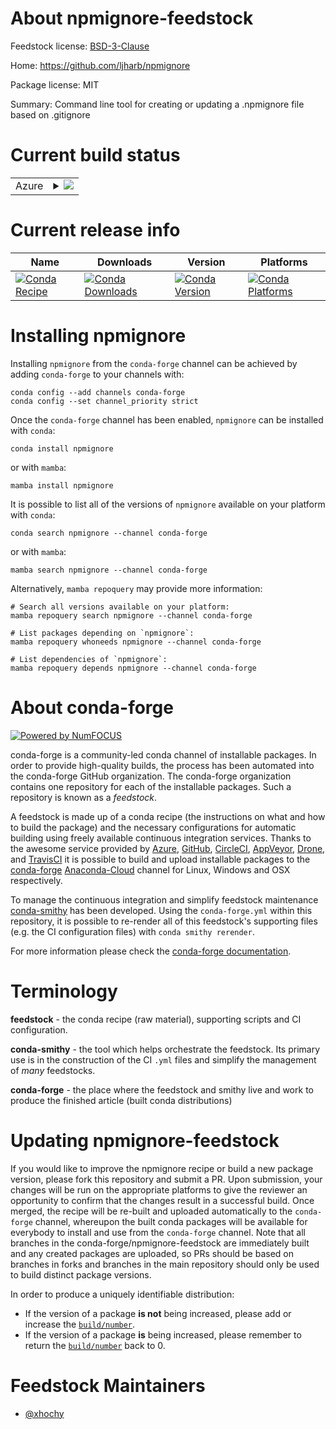 About npmignore-feedstock
=========================

Feedstock license: [BSD-3-Clause](https://github.com/conda-forge/npmignore-feedstock/blob/main/LICENSE.txt)

Home: https://github.com/ljharb/npmignore

Package license: MIT

Summary: Command line tool for creating or updating a .npmignore file based on .gitignore

Current build status
====================


<table>
    
  <tr>
    <td>Azure</td>
    <td>
      <details>
        <summary>
          <a href="https://dev.azure.com/conda-forge/feedstock-builds/_build/latest?definitionId=17171&branchName=main">
            <img src="https://dev.azure.com/conda-forge/feedstock-builds/_apis/build/status/npmignore-feedstock?branchName=main">
          </a>
        </summary>
        <table>
          <thead><tr><th>Variant</th><th>Status</th></tr></thead>
          <tbody><tr>
              <td>linux_64_nodejs18</td>
              <td>
                <a href="https://dev.azure.com/conda-forge/feedstock-builds/_build/latest?definitionId=17171&branchName=main">
                  <img src="https://dev.azure.com/conda-forge/feedstock-builds/_apis/build/status/npmignore-feedstock?branchName=main&jobName=linux&configuration=linux%20linux_64_nodejs18" alt="variant">
                </a>
              </td>
            </tr><tr>
              <td>linux_64_nodejs20</td>
              <td>
                <a href="https://dev.azure.com/conda-forge/feedstock-builds/_build/latest?definitionId=17171&branchName=main">
                  <img src="https://dev.azure.com/conda-forge/feedstock-builds/_apis/build/status/npmignore-feedstock?branchName=main&jobName=linux&configuration=linux%20linux_64_nodejs20" alt="variant">
                </a>
              </td>
            </tr><tr>
              <td>linux_aarch64_nodejs18</td>
              <td>
                <a href="https://dev.azure.com/conda-forge/feedstock-builds/_build/latest?definitionId=17171&branchName=main">
                  <img src="https://dev.azure.com/conda-forge/feedstock-builds/_apis/build/status/npmignore-feedstock?branchName=main&jobName=linux&configuration=linux%20linux_aarch64_nodejs18" alt="variant">
                </a>
              </td>
            </tr><tr>
              <td>linux_aarch64_nodejs20</td>
              <td>
                <a href="https://dev.azure.com/conda-forge/feedstock-builds/_build/latest?definitionId=17171&branchName=main">
                  <img src="https://dev.azure.com/conda-forge/feedstock-builds/_apis/build/status/npmignore-feedstock?branchName=main&jobName=linux&configuration=linux%20linux_aarch64_nodejs20" alt="variant">
                </a>
              </td>
            </tr><tr>
              <td>linux_ppc64le_nodejs18</td>
              <td>
                <a href="https://dev.azure.com/conda-forge/feedstock-builds/_build/latest?definitionId=17171&branchName=main">
                  <img src="https://dev.azure.com/conda-forge/feedstock-builds/_apis/build/status/npmignore-feedstock?branchName=main&jobName=linux&configuration=linux%20linux_ppc64le_nodejs18" alt="variant">
                </a>
              </td>
            </tr><tr>
              <td>linux_ppc64le_nodejs20</td>
              <td>
                <a href="https://dev.azure.com/conda-forge/feedstock-builds/_build/latest?definitionId=17171&branchName=main">
                  <img src="https://dev.azure.com/conda-forge/feedstock-builds/_apis/build/status/npmignore-feedstock?branchName=main&jobName=linux&configuration=linux%20linux_ppc64le_nodejs20" alt="variant">
                </a>
              </td>
            </tr><tr>
              <td>win_64_nodejs18</td>
              <td>
                <a href="https://dev.azure.com/conda-forge/feedstock-builds/_build/latest?definitionId=17171&branchName=main">
                  <img src="https://dev.azure.com/conda-forge/feedstock-builds/_apis/build/status/npmignore-feedstock?branchName=main&jobName=win&configuration=win%20win_64_nodejs18" alt="variant">
                </a>
              </td>
            </tr><tr>
              <td>win_64_nodejs20</td>
              <td>
                <a href="https://dev.azure.com/conda-forge/feedstock-builds/_build/latest?definitionId=17171&branchName=main">
                  <img src="https://dev.azure.com/conda-forge/feedstock-builds/_apis/build/status/npmignore-feedstock?branchName=main&jobName=win&configuration=win%20win_64_nodejs20" alt="variant">
                </a>
              </td>
            </tr>
          </tbody>
        </table>
      </details>
    </td>
  </tr>
</table>

Current release info
====================

| Name | Downloads | Version | Platforms |
| --- | --- | --- | --- |
| [![Conda Recipe](https://img.shields.io/badge/recipe-npmignore-green.svg)](https://anaconda.org/conda-forge/npmignore) | [![Conda Downloads](https://img.shields.io/conda/dn/conda-forge/npmignore.svg)](https://anaconda.org/conda-forge/npmignore) | [![Conda Version](https://img.shields.io/conda/vn/conda-forge/npmignore.svg)](https://anaconda.org/conda-forge/npmignore) | [![Conda Platforms](https://img.shields.io/conda/pn/conda-forge/npmignore.svg)](https://anaconda.org/conda-forge/npmignore) |

Installing npmignore
====================

Installing `npmignore` from the `conda-forge` channel can be achieved by adding `conda-forge` to your channels with:

```
conda config --add channels conda-forge
conda config --set channel_priority strict
```

Once the `conda-forge` channel has been enabled, `npmignore` can be installed with `conda`:

```
conda install npmignore
```

or with `mamba`:

```
mamba install npmignore
```

It is possible to list all of the versions of `npmignore` available on your platform with `conda`:

```
conda search npmignore --channel conda-forge
```

or with `mamba`:

```
mamba search npmignore --channel conda-forge
```

Alternatively, `mamba repoquery` may provide more information:

```
# Search all versions available on your platform:
mamba repoquery search npmignore --channel conda-forge

# List packages depending on `npmignore`:
mamba repoquery whoneeds npmignore --channel conda-forge

# List dependencies of `npmignore`:
mamba repoquery depends npmignore --channel conda-forge
```


About conda-forge
=================

[![Powered by
NumFOCUS](https://img.shields.io/badge/powered%20by-NumFOCUS-orange.svg?style=flat&colorA=E1523D&colorB=007D8A)](https://numfocus.org)

conda-forge is a community-led conda channel of installable packages.
In order to provide high-quality builds, the process has been automated into the
conda-forge GitHub organization. The conda-forge organization contains one repository
for each of the installable packages. Such a repository is known as a *feedstock*.

A feedstock is made up of a conda recipe (the instructions on what and how to build
the package) and the necessary configurations for automatic building using freely
available continuous integration services. Thanks to the awesome service provided by
[Azure](https://azure.microsoft.com/en-us/services/devops/), [GitHub](https://github.com/),
[CircleCI](https://circleci.com/), [AppVeyor](https://www.appveyor.com/),
[Drone](https://cloud.drone.io/welcome), and [TravisCI](https://travis-ci.com/)
it is possible to build and upload installable packages to the
[conda-forge](https://anaconda.org/conda-forge) [Anaconda-Cloud](https://anaconda.org/)
channel for Linux, Windows and OSX respectively.

To manage the continuous integration and simplify feedstock maintenance
[conda-smithy](https://github.com/conda-forge/conda-smithy) has been developed.
Using the ``conda-forge.yml`` within this repository, it is possible to re-render all of
this feedstock's supporting files (e.g. the CI configuration files) with ``conda smithy rerender``.

For more information please check the [conda-forge documentation](https://conda-forge.org/docs/).

Terminology
===========

**feedstock** - the conda recipe (raw material), supporting scripts and CI configuration.

**conda-smithy** - the tool which helps orchestrate the feedstock.
                   Its primary use is in the construction of the CI ``.yml`` files
                   and simplify the management of *many* feedstocks.

**conda-forge** - the place where the feedstock and smithy live and work to
                  produce the finished article (built conda distributions)


Updating npmignore-feedstock
============================

If you would like to improve the npmignore recipe or build a new
package version, please fork this repository and submit a PR. Upon submission,
your changes will be run on the appropriate platforms to give the reviewer an
opportunity to confirm that the changes result in a successful build. Once
merged, the recipe will be re-built and uploaded automatically to the
`conda-forge` channel, whereupon the built conda packages will be available for
everybody to install and use from the `conda-forge` channel.
Note that all branches in the conda-forge/npmignore-feedstock are
immediately built and any created packages are uploaded, so PRs should be based
on branches in forks and branches in the main repository should only be used to
build distinct package versions.

In order to produce a uniquely identifiable distribution:
 * If the version of a package **is not** being increased, please add or increase
   the [``build/number``](https://docs.conda.io/projects/conda-build/en/latest/resources/define-metadata.html#build-number-and-string).
 * If the version of a package **is** being increased, please remember to return
   the [``build/number``](https://docs.conda.io/projects/conda-build/en/latest/resources/define-metadata.html#build-number-and-string)
   back to 0.

Feedstock Maintainers
=====================

* [@xhochy](https://github.com/xhochy/)

